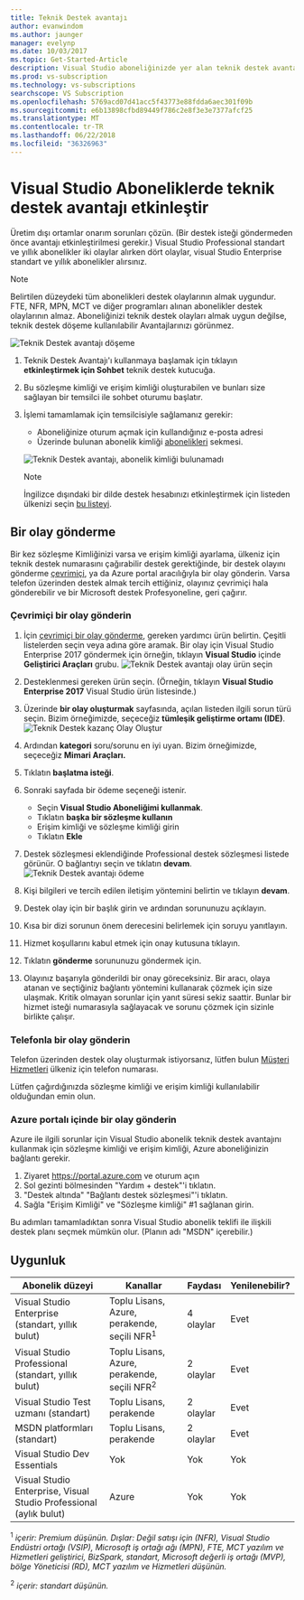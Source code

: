 ```yaml
---
title: Teknik Destek avantajı
author: evanwindom
ms.author: jaunger
manager: evelynp
ms.date: 10/03/2017
ms.topic: Get-Started-Article
description: Visual Studio aboneliğinizde yer alan teknik destek avantajı etkinleştirme konusunda bilgi edinin.
ms.prod: vs-subscription
ms.technology: vs-subscriptions
searchscope: VS Subscription
ms.openlocfilehash: 5769acd07d41acc5f43773e88fdda6aec301f09b
ms.sourcegitcommit: e6b13898cfbd89449f786c2e8f3e3e7377afcf25
ms.translationtype: MT
ms.contentlocale: tr-TR
ms.lasthandoff: 06/22/2018
ms.locfileid: "36326963"
---
```

# <a name="activate-the-technical-support-benefit-in-visual-studio-subscriptions"></a>Visual Studio Aboneliklerde teknik destek avantajı etkinleştir

Üretim dışı ortamlar onarım sorunları çözün. (Bir destek isteği göndermeden önce avantajı etkinleştirilmesi gerekir.) Visual Studio Professional standart ve yıllık abonelikler iki olaylar alırken dört olaylar, visual Studio Enterprise standart ve yıllık abonelikler alırsınız.

   > [!NOTE]
   > Belirtilen düzeydeki tüm abonelikleri destek olaylarının almak uygundur. FTE, NFR, MPN, MCT ve diğer programları alınan abonelikler destek olaylarının almaz. Aboneliğinizi teknik destek olayları almak uygun değilse, teknik destek döşeme kullanılabilir Avantajlarınızı görünmez.

   ![Teknik Destek avantajı döşeme](_img\vs-tech-support\vs-tech-support-tile.png)


1.  Teknik Destek Avantajı'ı kullanmaya başlamak için tıklayın **etkinleştirmek için Sohbet** teknik destek kutucuğa. 
2.  Bu sözleşme kimliği ve erişim kimliği oluşturabilen ve bunları size sağlayan bir temsilci ile sohbet oturumu başlatır. 
3.  İşlemi tamamlamak için temsilcisiyle sağlamanız gerekir:
    - Aboneliğinize oturum açmak için kullandığınız e-posta adresi
    - Üzerinde bulunan abonelik kimliği [abonelikleri](https://my.visualstudio.com/subscriptions) sekmesi.

    ![Teknik Destek avantajı, abonelik kimliği bulunamadı](_img\vs-tech-support\vs-tech-support-subID-cropped.png)


    > [!NOTE]
    > İngilizce dışındaki bir dilde destek hesabınızı etkinleştirmek için listeden ülkenizi seçin [bu listeyi](https://support.microsoft.com/help/14084/activate-support-contract).   


## <a name="how-to-submit-an-incident"></a>Bir olay gönderme

Bir kez sözleşme Kimliğinizi varsa ve erişim kimliği ayarlama, ülkeniz için teknik destek numarasını çağırabilir destek gerektiğinde, bir destek olayını gönderme [çevrimiçi](http://support.microsoft.com/oas/), ya da Azure portal aracılığıyla bir olay gönderin. Varsa telefon üzerinden destek almak tercih ettiğiniz, olayınız çevrimiçi hala gönderebilir ve bir Microsoft destek Profesyoneline, geri çağırır.

### <a name="submit-an-incident-online"></a>Çevrimiçi bir olay gönderin

1.  İçin [çevrimiçi bir olay gönderme](http://support.microsoft.com/oas/), gereken yardımcı ürün belirtin. Çeşitli listelerden seçin veya adına göre aramak. Bir olay için Visual Studio Enterprise 2017 göndermek için örneğin, tıklayın **Visual Studio** içinde **Geliştirici Araçları** grubu.
    ![Teknik Destek avantajı olay ürün seçin](_img\vs-tech-support\vs-tech-support-select-product.png)

2.  Desteklenmesi gereken ürün seçin. (Örneğin, tıklayın **Visual Studio Enterprise 2017** Visual Studio ürün listesinde.)
3.  Üzerinde **bir olay oluşturmak** sayfasında, açılan listeden ilgili sorun türü seçin. Bizim örneğimizde, seçeceğiz **tümleşik geliştirme ortamı (IDE)**.
    ![Teknik Destek kazanç Olay Oluştur](_img\vs-tech-support\vs-tech-support-create-incident.png)

4.  Ardından **kategori** soru/sorunu en iyi uyan. Bizim örneğimizde, seçeceğiz **Mimari Araçları.**
5.  Tıklatın **başlatma isteği**.
6.  Sonraki sayfada bir ödeme seçeneği istenir.
    - Seçin **Visual Studio Aboneliğimi kullanmak**.
    - Tıklatın **başka bir sözleşme kullanın**
    - Erişim kimliği ve sözleşme kimliği girin
    - Tıklatın **Ekle**
7.  Destek sözleşmesi eklendiğinde Professional destek sözleşmesi listede görünür. O bağlantıyı seçin ve tıklatın **devam**.
     ![Teknik Destek avantajı ödeme](_img\vs-tech-support\vs-tech-support-payment.png)

8.  Kişi bilgileri ve tercih edilen iletişim yöntemini belirtin ve tıklayın **devam**.
9.  Destek olay için bir başlık girin ve ardından sorununuzu açıklayın.
10. Kısa bir dizi sorunun önem derecesini belirlemek için soruyu yanıtlayın.
11. Hizmet koşullarını kabul etmek için onay kutusuna tıklayın.
12. Tıklatın **gönderme** sorununuzu göndermek için.
13. Olayınız başarıyla gönderildi bir onay göreceksiniz. Bir aracı, olaya atanan ve seçtiğiniz bağlantı yöntemini kullanarak çözmek için size ulaşmak. Kritik olmayan sorunlar için yanıt süresi sekiz saattir. Bunlar bir hizmet isteği numarasıyla sağlayacak ve sorunu çözmek için sizinle birlikte çalışır.

### <a name="submit-an-incident-by-phone"></a>Telefonla bir olay gönderin

Telefon üzerinden destek olay oluşturmak istiyorsanız, lütfen bulun [Müşteri Hizmetleri](https://support.microsoft.com/help/13948/global-customer-service-phone-numbers) ülkeniz için telefon numarası.

Lütfen çağırdığınızda sözleşme kimliği ve erişim kimliği kullanılabilir olduğundan emin olun.

### <a name="submit-an-incident-within-the-azure-portal"></a>Azure portalı içinde bir olay gönderin

Azure ile ilgili sorunlar için Visual Studio abonelik teknik destek avantajını kullanmak için sözleşme kimliği ve erişim kimliği, Azure aboneliğinizin bağlantı gerekir.

1.  Ziyaret https://portal.azure.com ve oturum açın
2.  Sol gezinti bölmesinden "Yardım + destek"'i tıklatın.
3.  "Destek altında" "Bağlantı destek sözleşmesi"'i tıklatın.
4.  Sağla "Erişim Kimliği" ve "Sözleşme kimliği" #1 sağlanan girin.

Bu adımları tamamladıktan sonra Visual Studio abonelik teklifi ile ilişkili destek planı seçmek mümkün olur.  (Planın adı "MSDN" içerebilir.)

## <a name="eligibility"></a>Uygunluk

| Abonelik düzeyi                                                 |     Kanallar                                            | Faydası                                                          | Yenilenebilir?    |
|--------------------------------------------------------------------|---------------------------------------------------------|------------------------------------------------------------------|---------------|
| Visual Studio Enterprise (standart, yıllık bulut)   | Toplu Lisans, Azure, perakende, seçili NFR<sup>1</sup> | 4 olaylar       |  Evet|
| Visual Studio Professional (standart, yıllık bulut) | Toplu Lisans, Azure, perakende, seçili NFR<sup>2</sup>                                        | 2 olaylar                                                          |Evet         |
| Visual Studio Test uzmanı (standart)                         | Toplu Lisans, perakende                                              | 2 olaylar                                             |  Evet         |
| MSDN platformları (standart)                                          | Toplu Lisans, perakende                                              | 2 olaylar                                               | Evet         |
| Visual Studio Dev Essentials | Yok | Yok |Yok|
| Visual Studio Enterprise, Visual Studio Professional (aylık bulut) | Azure                                       | Yok                                                           |Yok|

<sup>1</sup> *içerir: Premium düşünün. Dışlar: Değil satışı için (NFR), Visual Studio Endüstri ortağı (VSIP), Microsoft iş ortağı ağı (MPN), FTE, MCT yazılım ve Hizmetleri geliştirici, BizSpark, standart, Microsoft değerli iş ortağı (MVP), bölge Yöneticisi (RD), MCT yazılım ve Hizmetleri düşünün.*

<sup>2</sup> *içerir: standart düşünün.*